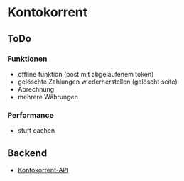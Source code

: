 # Kontokorrent
## ToDo
### Funktionen
* offline funktion (post mit abgelaufenem token)
* gelöschte Zahlungen wiederherstellen (gelöscht seite)
* Abrechnung
* mehrere Währungen
### Performance
* stuff cachen
## Backend
* [Kontokorrent-API](https://github.com/tuwrraphael/kontokorrent-api)
